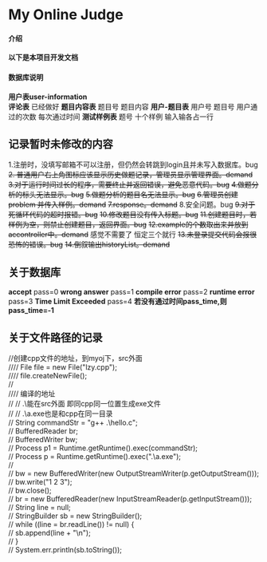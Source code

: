 # My Online Judge

#### 介绍
**以下是本项目开发文档**


#### 数据库说明
**用户表user-information**  
**评论表**			已经做好
**题目内容表**		题目号 题目内容
**用户-题目表**      用户号 题目号 用户通过的次数 每次通过时间
**测试样例表**        题号  十个样例  输入输各占一行

## **记录暂时未修改的内容**

 1.注册时，没填写邮箱不可以注册，但仍然会转跳到login且并未写入数据库。bug
 ~~2. 普通用户右上角图标应该显示历史做题记录，管理员显示管理界面。demand~~
~~3.对于运行时间过长的程序，需要终止并返回错误，避免恶意代码。bug~~
~~4.做题分析的标头无法显示。bug~~
~~5.做题分析的题目名无法显示。bug~~
~~6.管理员创建problem 并传入样例。demand~~
~~7.response。demand~~
8.安全问题。bug
~~9.对于死循环代码的超时报错。bug~~
~~10.修改题目没有传入标题。bug~~
~~11.创建题目时，若样例为空，则禁止创建题目，返回界面。bug~~
~~12.example的个数取出来并放到accontroller中。demand~~  感觉不需要了 恒定三个就行
~~13.未登录提交代码会报很恐怖的错误。bug~~
~~14.倒叙输出historyList。demand~~
## 关于数据库
**accept** pass=0
**wrong answer** pass=1
**compile error** pass=2
**runtime error** pass=3
**Time Limit Exceeded** pass=4
**若没有通过时间pass_time,则pass_time=-1**

## 关于文件路径的记录
 //创建cpp文件的地址，到myoj下，src外面  
////      File file = new File("lzy.cpp");  
////      file.createNewFile();  
//  
//// 编译的地址  
//    //  .\\能在src外面  即同cpp同一位置生成exe文件  
//    //  .\\a.exe也是和cpp在同一目录  
//    String commandStr = "g++ .\\hello.c";  
//    BufferedReader br;  
//    BufferedWriter bw;  
//    Process p1 = Runtime.getRuntime().exec(commandStr);  
//    Process p = Runtime.getRuntime().exec(".\\a.exe");  
//  
//    bw = new BufferedWriter(new OutputStreamWriter(p.getOutputStream()));  
//    bw.write("1 2 3");  
//    bw.close();  
//    br = new BufferedReader(new InputStreamReader(p.getInputStream()));  
//    String line = null;  
//    StringBuilder sb = new StringBuilder();  
//    while ((line = br.readLine()) != null) {  
//       sb.append(line + "\n");  
//    }  
//        System.err.println(sb.toString());
